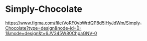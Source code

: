 # Simply-Chocolate
https://www.figma.com/file/VoRF0ybWrdQP8d5IHyJdWm/Simply-Chocolate?type=design&node-id=0-1&mode=design&t=6JV345W80ChpaGNV-0
